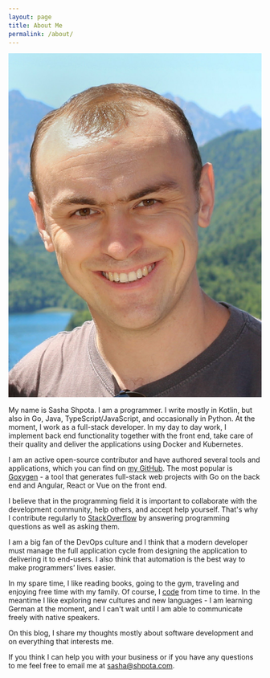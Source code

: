 ```yaml
---
layout: page
title: About Me
permalink: /about/
---
```


<img id="photo" alt="Photo" src="/images/photo.jpg">

My name is Sasha Shpota. I am a programmer. I write
mostly in Kotlin, but also in Go, Java, TypeScript/JavaScript,
and occasionally in Python. At the moment, I work as a full-stack 
developer. In my day to day work, I implement back end
functionality together with the front end, take care of their
quality and deliver the applications using Docker and
Kubernetes.

I am an active open-source contributor and have authored
several tools and applications, which you can find on
[my GitHub](https://github.com/Shpota). The most popular
is [Goxygen](https://github.com/Shpota/goxygen) - a tool
that generates full-stack web projects with Go on the
back end and Angular, React or Vue on the front end.

I believe that in the programming field it is important
to collaborate with the development community, help others,
and accept help yourself. That's why I contribute regularly 
to [StackOverflow](https://stackoverflow.com/users/2065796/sasha-shpota?tab=profile)
by answering programming questions as well as asking them.


I am a big fan of the DevOps culture and I think
that a modern developer must manage the full application
cycle from designing the application to delivering it to
end-users. I also think that automation is the best way
to make programmers’ lives easier.

In my spare time, I like reading books, going to the 
gym, traveling and enjoying free time with my family. 
Of course, I [code](https://github.com/Shpota) from
time to time. In the meantime I like exploring 
new cultures and new languages - I am learning
German at the moment, and I can't wait until I am
able to communicate freely with native speakers.

On this blog, I share my thoughts mostly about software
development and on everything that interests me.

If you think I can help you with your business or
if you have any questions to me feel free to email
me at [sasha@shpota.com](mailto:sasha@shpota.com).
